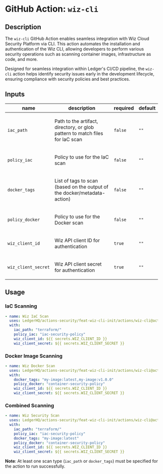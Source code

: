 # GitHub Action: `wiz-cli`

<!-- action-docs-description source="action.yml" -->
## Description

The `wiz-cli` GitHub Action enables seamless integration with Wiz Cloud Security Platform via CLI. This action automates the installation and authentication of the Wiz CLI, allowing developers to perform various security operations such as scanning container images, infrastructure as code, and more.

Designed for seamless integration within Ledger's CI/CD pipeline, the `wiz-cli` action helps identify security issues early in the development lifecycle, ensuring compliance with security policies and best practices.
<!-- action-docs-description source="action.yml" -->
<!-- action-docs-inputs source="action.yml" -->
## Inputs

| name | description | required | default |
| --- | --- | --- | --- |
| `iac_path` | <p>Path to the artifact, directory, or glob pattern to match files for IaC scan</p> | `false` | `""` |
| `policy_iac` | <p>Policy to use for the IaC scan</p> | `false` | `""` |
| `docker_tags` | <p>List of tags to scan (based on the output of the docker/metadata-action)</p> | `false` | `""` |
| `policy_docker` | <p>Policy to use for the Docker scan</p> | `false` | `""` |
| `wiz_client_id` | <p>Wiz API client ID for authentication</p> | `true` | `""` |
| `wiz_client_secret` | <p>Wiz API client secret for authentication</p> | `true` | `""` |
<!-- action-docs-inputs source="action.yml" -->

<!-- action-docs-outputs source="action.yml" -->

<!-- action-docs-outputs source="action.yml" -->

## Usage

### IaC Scanning

```yaml
- name: Wiz IaC Scan
  uses: LedgerHQ/actions-security/feat-wiz-cli-init/actions/wiz-cli@actions/wiz-cli-1
  with:
    iac_path: "terraform/"
    policy_iac: "iac-security-policy"
    wiz_client_id: ${{ secrets.WIZ_CLIENT_ID }}
    wiz_client_secret: ${{ secrets.WIZ_CLIENT_SECRET }}
```

### Docker Image Scanning

```yaml
- name: Wiz Docker Scan
  uses: LedgerHQ/actions-security/feat-wiz-cli-init/actions/wiz-cli@actions/wiz-cli-1
  with:
    docker_tags: "my-image:latest,my-image:v1.0.0"
    policy_docker: "container-security-policy"
    wiz_client_id: ${{ secrets.WIZ_CLIENT_ID }}
    wiz_client_secret: ${{ secrets.WIZ_CLIENT_SECRET }}
```

### Combined Scanning

```yaml
- name: Wiz Security Scan
  uses: LedgerHQ/actions-security/feat-wiz-cli-init/actions/wiz-cli@actions/wiz-cli-1
  with:
    iac_path: "terraform/"
    policy_iac: "iac-security-policy"
    docker_tags: "my-image:latest"
    policy_docker: "container-security-policy"
    wiz_client_id: ${{ secrets.WIZ_CLIENT_ID }}
    wiz_client_secret: ${{ secrets.WIZ_CLIENT_SECRET }}
```

**Note**: At least one scan type (`iac_path` or `docker_tags`) must be specified for the action to run successfully.